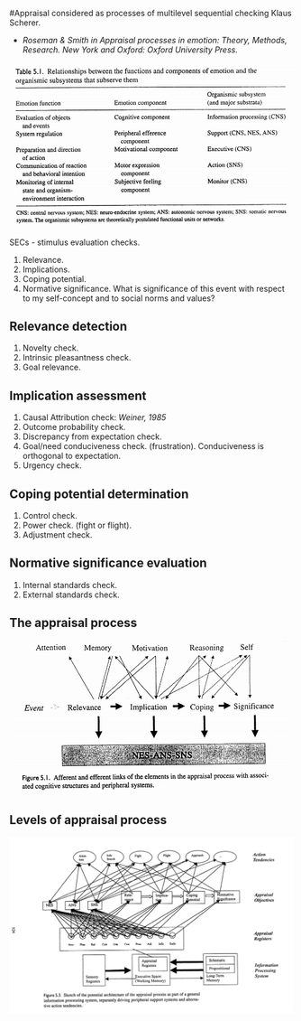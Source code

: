 #Appraisal considered as processes of multilevel sequential checking
Klaus Scherer.

* *Roseman & Smith in Appraisal processes in emotion: Theory, Methods, Research. New York and Oxford: Oxford University Press.*

![Relationship between the functions and components of emotion and the organismic subsystems that subserves them](scherer_appraisal.md_table1.png)

SECs - stimulus evaluation checks.

1. Relevance.
1. Implications.
1. Coping potential.
1. Normative significance. What is significance of this event with respect to my self-concept and to social norms and values?

## Relevance detection

1. Novelty check. 
1. Intrinsic pleasantness check. 
1. Goal relevance.

## Implication assessment

1. Causal Attribution check: *Weiner, 1985*
1. Outcome probability check.
1. Discrepancy from expectation check.
1. Goal/need conduciveness check. (frustration). Conduciveness is orthogonal to expectation.
1. Urgency check.

## Coping potential determination

1. Control check.
1. Power check. (fight or flight).
1. Adjustment check.

## Normative significance evaluation

1. Internal standards check.
1. External standards check.

## The appraisal process

![Afferent efferent links](afferent_efferent_links.png)

## Levels of appraisal process

![appraisal process architecture](appraisal_process_architecture.png)
